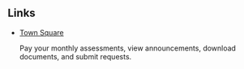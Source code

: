 ## Links

<ul class="link-list">
<li>
    <a href="https://app.townsq.io/w/6578d1291df9256e4d60db79/home">
    Town Square
    </a>
    <p>
    Pay your monthly assessments, view announcements, download documents, and submit requests.
    </p>
</li>
</ul>